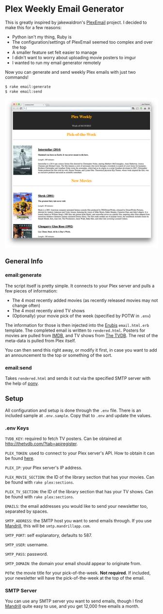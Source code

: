 # Plex Weekly Email Generator

This is greatly inspired by jakewaldron's [PlexEmail](https://github.com/jakewaldron/PlexEmail) project. I decided to make this for a few reasons:

  * Python isn't my thing, Ruby is
  * The configuration/settings of PlexEmail seemed too complex and over the top
  * A smaller feature set felt easier to manage
  * I didn't want to worry about uploading movie posters to imgur
  * I wanted to run my email generator remotely

Now you can generate and send weekly Plex emails with just two commands!

    $ rake email:generate
    $ rake email:send

![](./screenshot.png)

## General Info

### email:generate

The script itself is pretty simple.  It connects to your Plex server and pulls a few pieces of information:

  * The 4 most recently added movies (as recently released movies may not change often)
  * The 4 most recently aired TV shows
  * (Optionally) your movie pick of the week (specified by POTW in `.env`)

The information for those is then injected into the [Erubis](http://www.kuwata-lab.com/erubis/) `email.html.erb` template.  The completed email is written to `rendered.html`.  Posters for movies are pulled from [IMDB](http://www.imdb.com/), and TV shows from [The TVDB](http://thetvdb.com/).  The rest of the meta-data is pulled from Plex itself.

You can then send this right away, or modify it first, in case you want to add an announcement to the top or something of the sort.

### email:send

Takes `rendered.html` and sends it out via the specified SMTP server with the help of [pony](https://github.com/benprew/pony).

## Setup

All configuration and setup is done through the `.env` file.  There is an included sample at `.env.sample`. Copy that to `.env` and update the values.

### .env Keys

`TVDB_KEY`: required to fetch TV posters.  Can be obtained at <http://thetvdb.com/?tab=apiregister>.

`PLEX_TOKEN`: used to connect to your Plex server's API.  How to obtain it can be found [here](https://support.plex.tv/hc/en-us/articles/204059436-Finding-your-account-token-X-Plex-Token).

`PLEX_IP`: your Plex server's IP address.

`PLEX_MOVIE_SECTION`: the ID of the library section that has your movies. Can be found with `rake plex:sections`.

`PLEX_TV_SECTION`: the ID of the library section that has your TV shows. Can be found with `rake plex:sections`.

`EMAILS`: the email addresses you would like to send your newsletter too, separated by spaces.

`SMTP_ADDRESS`: the SMTP host you want to send emails through.  If you use [Mandrill](https://mandrill.com/), this will be `smtp.mandrillapp.com`.

`SMTP_PORT`: self explanatory, defaults to 587.

`SMTP_USER`: username.

`SMTP_PASS`: password.

`SMTP_DOMAIN`: the domain your email should appear to originate from.

`POTW`: the movie title for your pick-of-the-week.  **Not required**.  If included, your newsletter will have the pick-of-the-week at the top of the email.

### SMTP Server

You can use any SMTP server you want to send emails, though I find [Mandrill](https://mandrill.com/) quite easy to use, and you get 12,000 free emails a month.
